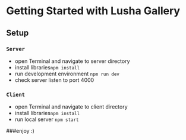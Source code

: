 # Getting Started with Lusha Gallery

## Setup
### `Server`
* open Terminal and navigate to server directory
* install libraries```npm install```
* run development environment ```npm run dev```
* check server listen to port 4000

### `Client`
* open Terminal and navigate to client directory
* install libraries```npm install```
* run local server ```npm start```


###enjoy :)
